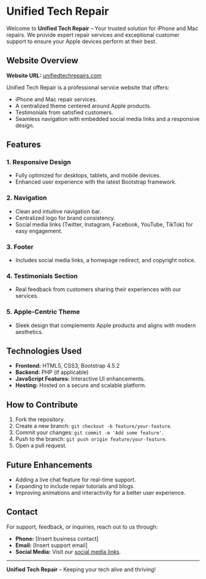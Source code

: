 # Unified Tech Repair

Welcome to **Unified Tech Repair** – Your trusted solution for iPhone and Mac repairs. We provide expert repair services and exceptional customer support to ensure your Apple devices perform at their best.

## Website Overview

**Website URL:** [unifiedtechrepairs.com](https://www.unifiedtechrepairs.com/)

Unified Tech Repair is a professional service website that offers:
- iPhone and Mac repair services.
- A centralized theme centered around Apple products.
- Testimonials from satisfied customers.
- Seamless navigation with embedded social media links and a responsive design.

## Features

### 1. **Responsive Design**
- Fully optimized for desktops, tablets, and mobile devices.
- Enhanced user experience with the latest Bootstrap framework.

### 2. **Navigation**
- Clean and intuitive navigation bar.
- Centralized logo for brand consistency.
- Social media links (Twitter, Instagram, Facebook, YouTube, TikTok) for easy engagement.

### 3. **Footer**
- Includes social media links, a homepage redirect, and copyright notice.

### 4. **Testimonials Section**
- Real feedback from customers sharing their experiences with our services.

### 5. **Apple-Centric Theme**
- Sleek design that complements Apple products and aligns with modern aesthetics.

## Technologies Used

- **Frontend:** HTML5, CSS3, Bootstrap 4.5.2
- **Backend:** PHP (if applicable)
- **JavaScript Features:** Interactive UI enhancements.
- **Hosting:** Hosted on a secure and scalable platform.

## How to Contribute

1. Fork the repository.
2. Create a new branch: `git checkout -b feature/your-feature`.
3. Commit your changes: `git commit -m 'Add some feature'`.
4. Push to the branch: `git push origin feature/your-feature`.
5. Open a pull request.

## Future Enhancements

- Adding a live chat feature for real-time support.
- Expanding to include repair tutorials and blogs.
- Improving animations and interactivity for a better user experience.

## Contact

For support, feedback, or inquiries, reach out to us through:
- **Phone:** [Insert business contact]
- **Email:** [Insert support email]
- **Social Media:** Visit our [social media links](https://www.unifiedtechrepairs.com/#footer).

---

**Unified Tech Repair** – Keeping your tech alive and thriving!
